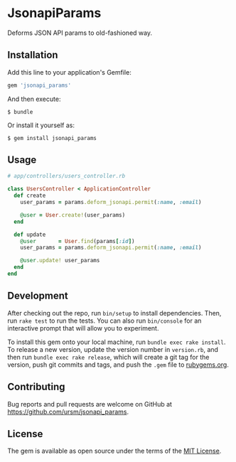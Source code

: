 # JsonapiParams

Deforms JSON API params to old-fashioned way.

## Installation

Add this line to your application's Gemfile:

```ruby
gem 'jsonapi_params'
```

And then execute:

    $ bundle

Or install it yourself as:

    $ gem install jsonapi_params

## Usage

``` ruby
# app/controllers/users_controller.rb

class UsersController < ApplicationController
  def create
    user_params = params.deform_jsonapi.permit(:name, :email)

    @user = User.create!(user_params)
  end

  def update
    @user       = User.find(params[:id])
    user_params = params.deform_jsonapi.permit(:name, :email)

    @user.update! user_params
  end
end
```

## Development

After checking out the repo, run `bin/setup` to install dependencies. Then, run `rake test` to run the tests. You can also run `bin/console` for an interactive prompt that will allow you to experiment.

To install this gem onto your local machine, run `bundle exec rake install`. To release a new version, update the version number in `version.rb`, and then run `bundle exec rake release`, which will create a git tag for the version, push git commits and tags, and push the `.gem` file to [rubygems.org](https://rubygems.org).

## Contributing

Bug reports and pull requests are welcome on GitHub at https://github.com/ursm/jsonapi_params.


## License

The gem is available as open source under the terms of the [MIT License](http://opensource.org/licenses/MIT).
